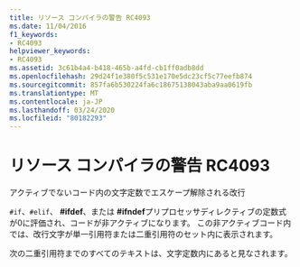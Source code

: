 ```yaml
---
title: リソース コンパイラの警告 RC4093
ms.date: 11/04/2016
f1_keywords:
- RC4093
helpviewer_keywords:
- RC4093
ms.assetid: 3c61b4a4-b418-465b-a4fd-cb1ff0adb8dd
ms.openlocfilehash: 29d24f1e380f5c531e170e5dc23cf5c77eefb874
ms.sourcegitcommit: 857fa6b530224fa6c18675138043aba9aa0619fb
ms.translationtype: MT
ms.contentlocale: ja-JP
ms.lasthandoff: 03/24/2020
ms.locfileid: "80182293"
---
```

# <a name="resource-compiler-warning-rc4093"></a>リソース コンパイラの警告 RC4093

アクティブでないコード内の文字定数でエスケープ解除される改行

`#if`、`#elif`、 **#ifdef**、または **#ifndef**プリプロセッサディレクティブの定数式が0に評価され、コードが非アクティブになります。 この非アクティブコード内では、改行文字が単一引用符または二重引用符のセット内に表示されます。

次の二重引用符までのすべてのテキストは、文字定数内にあると見なされます。
